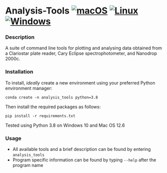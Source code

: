 # Analysis-Tools [![macOS](https://svgshare.com/i/ZjP.svg)](https://svgshare.com/i/ZjP.svg) [![Linux](https://svgshare.com/i/Zhy.svg)](https://svgshare.com/i/Zhy.svg) [![Windows](https://svgshare.com/i/ZhY.svg)](https://svgshare.com/i/ZhY.svg)

### Description
A suite of command line tools for plotting and analysing data obtained from a Clariostar plate reader, Cary Eclipse spectrophotometer, and Nanodrop 2000c. 

### Installation
To install, *ideally* create a new environment using your preferred Python environment manager:

```conda create -n analysis_tools python=3.8```

Then install the required packages as follows:

```pip install -r requirements.txt```

Tested using Python 3.8 on Windows 10 and Mac OS 12.6

### Usage

 - All available tools and a brief description can be found by entering ```analysis_tools``` 
 - Program specific information can be found by typing ```--help``` after the program name
